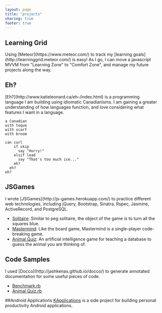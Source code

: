 ```yaml
---
layout: page
title: "projects"
sharing: true
footer: true
---
```


<h2><a href="http://github.com/keighty/learningGrid"><i class="fa fa-github"></i></a> Learning Grid</h2>
Using [Meteor](https://www.meteor.com/) to track my [learning goals](http://learninggrid.meteor.com/) is easy! As I go, I can move a javascript MVVM from "Learning Zone" to "Comfort Zone", and manage my future projects along the way.

<h2><a href="http://github.com/keighty/eh-"><i class="fa fa-github"></i></a> Eh?</h2>
[Eh?](http://www.katieleonard.ca/eh-/index.html) is a programming language I am building using idiomatic Canadianisms. I am gaining a greater understanding of how languages function, and love considering what features I want in a language.

```
a Canadian
with toque
with scarf
with broom

can curl
    if skip
      say "Hurry!"
    elsif lead
      say "That's too much ice..."
    eh?
  eh?
eh?
```

<h2><a href="http://github.com/keighty/JSGames"><i class="fa fa-github"></i></a> JSGames</h2>
I wrote [JSGames](http://js-games.herokuapp.com/) to practice different web technologies, including jQuery, Bootstrap, Sinatra, Rspec, Jasmine, ActiveRecord, and PostgreSQL.

* [Solitaire](http://js-games.herokuapp.com/solitaire): Similar to peg solitaire, the object of the game is to turn all the squares blue.
* [Mastermind](http://js-games.herokuapp.com/mastermind): Like the board game, Mastermind is a single-player code-breaking game.
* [Animal Quiz](http://js-games.herokuapp.com/animalquiz): An artificial intelligence game for teaching a database to guess the animal you are thinking of.

<h2><a href="http://github.com/keighty/PCSnotes/tree/gh-pages"><i class="fa fa-github"></i></a> Code Samples</h2>
I used [Docco](http://jashkenas.github.io/docco/) to generate annotated documentation for some useful pieces of code.

* [Benchmark.rb](http://www.katieleonard.ca/PCSnotes/docs/benchmark.html)
* [Animal Quiz.rb](http://www.katieleonard.ca/PCSnotes/docs/animal_quiz.html)

##Android Applications
[KApplications](http://kapplications.ca/) is a side project for building personal productivity Android applications.
